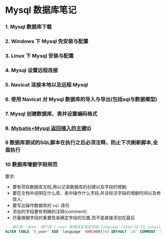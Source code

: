 # Mysql 数据库笔记  

### 1. Mysql 数据库下载

### 2. Windows 下 Mysql 免安装与配置

### 3. Linux 下 Mysql 安装与配置

### 4. Mysql 设置远程连接

### 5. Navicat 连接本地以及远程 Mysql

### 6. 使用 Navicat 对 Mysql 数据库的导入与导出(包括sql与数据模型)

### 7. Mysql 创建数据库、表并设置编码格式

### 8. [Mybatis+Mysql 返回插入的主键ID](http://gonethen.iteye.com/blog/2323804 "http://gonethen.iteye.com/blog/2323804")    

### 9 数据库测试的SQL脚本在执行之后必须注释，防止下次刷新脚本,全盘执行  

### 10 数据库增删字段规范    

要求:   

- 要有项目数据库文档,用以记录数据库的创建以及字段的增删;  
- 要在文档中说明在什么库、表中操作什么字段,并且标注字段的增删时间以及修改人;  
- 要写出操作数据库的 `sql` 语句  
- 添加的字段要有明确的注释(comment)  
- 尽量根据字段的重要性来确定字段的位置,而不是直接添加在最后    

```sql
-- 演示库 `demo` 用户表`t_user`新增语言类型字段`language`(2018-10-31,junqiang.lu)
ALTER TABLE `t_user` ADD `language` VARCHAR(10) DEFAULT 'zh' COMMENT '语言类型简写,en:英文,zh:中文' AFTER `nickName`;
```









